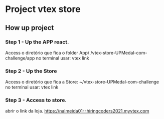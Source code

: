 # Project vtex store


## How up project


### Step 1 -  Up the APP react.

Access o diretório que fica o folder App/
/vtex-store-UPMedal-com-challenge/app
no terminal usar: vtex link

### Step 2 - Up the Store

Access o diretório que fica a Store:
~/vtex-store-UPMedal-com-challenge
no terminal usar: vtex link

### Step 3 - Access to store.

abrir o link da loja.
https://nalmeida01--hiringcoders2021.myvtex.com


